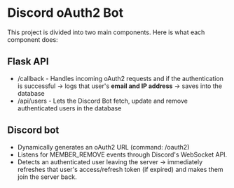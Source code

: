 # Discord oAuth2 Bot

This project is divided into two main components. Here is what each component does:

## Flask API

-   /callback - Handles incoming oAuth2 requests and if the authentication is successful -> logs that user's **email and IP address** -> saves into the database
-   /api/users - Lets the Discord Bot fetch, update and remove authenticated users in the database

## Discord bot

-   Dynamically generates an oAuth2 URL (command: /oauth2)
-   Listens for MEMBER_REMOVE events through Discord's WebSocket API.
-   Detects an authenticated user leaving the server -> immediately refreshes that user's access/refresh token (if expired) and makes them join the server back.
